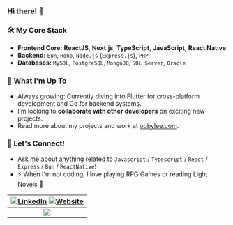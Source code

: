 ### Hi there! 👋

### 🛠️ My Core Stack

- **Frontend Core:** **ReactJS**, **Next.js**, **TypeScript**, **JavaScript**, **React Native**
- **Backend:** `Bun`, `Hono`, `Node.js` (`Express.js`), `PHP`
- **Databases:** `MySQL`, `PostgreSQL`, `MongoDB`, `SQL Server`, `Oracle`

### 🌱 What I'm Up To

- Always growing: Currently diving into Flutter for cross-platform development and Go for backend systems.
- I’m looking to **collaborate with other developers** on exciting new projects.
- Read more about my projects and work at [obbylee.com](https://obbylee.com).

### 💬 Let's Connect!

- Ask me about anything related to `Javascript` / `Typescript` / `React` / `Express` / `Bun` / `ReactNative`!
- ⚡ When I'm not coding, I love playing RPG Games or reading Light Novels 📜

| [![LinkedIn](https://img.shields.io/badge/LinkedIn-0077B5?style=for-the-badge&logo=linkedin&logoColor=white)](https://linkedin.com/in/leeobby) [![Website](https://img.shields.io/badge/Website-000000?style=for-the-badge&logo=About.me&logoColor=white)](https://obbylee.com) |
| :-----------------------------------------------------------------------------------------------------------------------------------------------------------------------------------------------------------------------------------------------------------------------------: |
|                                                  <a href="https://github.com/obbylee"><img align="center" src="https://github-readme-stats.vercel.app/api/top-langs/?username=obbylee&layout=compact&hide_border=true" /></a>                                                   |

